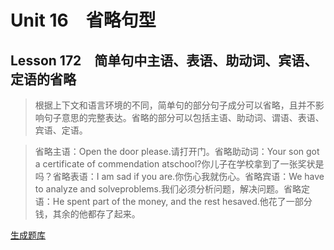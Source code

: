 ﻿ # Unit 16　省略句型
 ## Lesson 172　简单句中主语、表语、助动词、宾语、定语的省略
 
> 根据上下文和语言环境的不同，简单句的部分句子成分可以省略，且并不影响句子意思的完整表达。省略的部分可以包括主语、助动词、谓语、表语、宾语、定语。

> 省略主语：Open the door please.请打开门。省略助动词：Your son got a certificate of commendation atschool?你儿子在学校拿到了一张奖状是吗？省略表语：I am sad if you are.你伤心我就伤心。省略宾语：We have to analyze and solveproblems.我们必须分析问题，解决问题。省略定语：He spent part of the money, and the rest hesaved.他花了一部分钱，其余的他都存了起来。


 [生成题库](./sentence/f172.json)